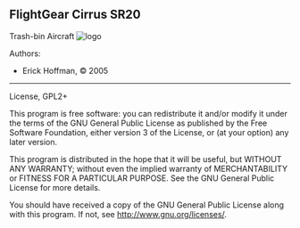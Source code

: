 FlightGear Cirrus SR20
----------------------

Trash-bin Aircraft 
![logo](https://upload.wikimedia.org/wikipedia/commons/c/c9/Cirrus_Aircraft_SR20_logo.jpg)

Authors:

* Erick Hoffman, :copyright: 2005

****

License, GPL2+

This program is free software: you can redistribute it and/or modify it under  the terms of the GNU General Public License as published by the Free Software Foundation, either version 3 of the License, or (at your option) any later version.

This program is distributed in the hope that it will be useful, but WITHOUT ANY WARRANTY; without even the implied warranty of MERCHANTABILITY or  FITNESS FOR A PARTICULAR PURPOSE.  See the GNU General Public License for more details.

You should have received a copy of the GNU General Public License along with this program.  If not, see <http://www.gnu.org/licenses/>.
